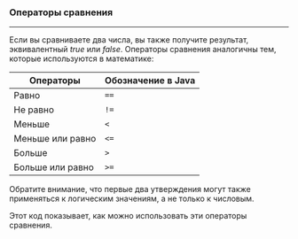 ### Операторы сравнения
***

Если вы сравниваете два числа, вы также получите результат, эквивалентный *true* или *false*.
Операторы сравнения аналогичны тем, которые используются в математике:

| Операторы                     | Обозначение в Java |
|-------------------------------|--------------------|
| Равно                         | `==`               |
| Не равно                      | `!=`               |
| Меньше                        | `< `               |
| Меньше или равно              | `<= `              |
| Больше                        | `>`                |
| Больше или равно              | `>=`               |

Обратите внимание, что первые два утверждения могут также применяться к логическим значениям, а не только к числовым.

Этот код показывает, как можно использовать эти операторы сравнения.